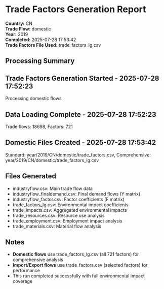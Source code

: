 # Trade Factors Generation Report

**Country:** CN  
**Trade Flow:** domestic  
**Year:** 2019  
**Completed:** 2025-07-28 17:53:42  
**Trade Factors File Used:** trade_factors_lg.csv

## Processing Summary


## Trade Factors Generation Started - 2025-07-28 17:52:23
Processing domestic flows

## Data Loading Complete - 2025-07-28 17:52:23
Trade flows: 18698, Factors: 721

## Domestic Files Created - 2025-07-28 17:53:42
Standard: year/2019/CN/domestic/trade_factors.csv, Comprehensive: year/2019/CN/domestic/trade_factors_lg.csv


## Files Generated

- industryflow.csv: Main trade flow data
- industryflow_finaldemand.csv: Final demand flows (Y matrix)
- industryflow_factor.csv: Factor coefficients (F matrix)
- trade_factors_lg.csv: Environmental impact coefficients
- trade_impacts.csv: Aggregated environmental impacts
- trade_resources.csv: Resource use analysis
- trade_employment.csv: Employment impact analysis
- trade_materials.csv: Material flow analysis

## Notes

- **Domestic flows** use trade_factors_lg.csv (all 721 factors) for comprehensive analysis
- **Import/Export flows** use trade_factors.csv (selected factors) for performance
- This run completed successfully with full environmental impact coverage
